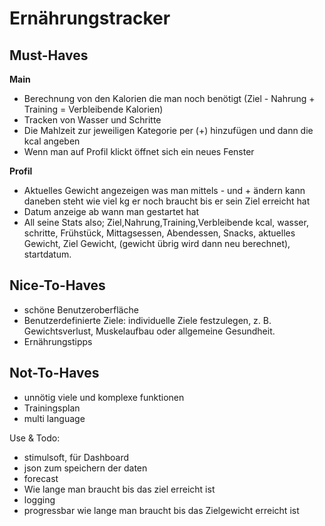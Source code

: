 # Ernährungstracker

## Must-Haves

**Main**
- Berechnung von den Kalorien die man noch benötigt (Ziel - Nahrung + Training = Verbleibende Kalorien)
- Tracken von Wasser und Schritte 
- Die Mahlzeit zur jeweiligen Kategorie per (+) hinzufügen und dann die kcal angeben
- Wenn man auf Profil klickt öffnet sich ein neues Fenster 

**Profil**
- Aktuelles Gewicht angezeigen was man mittels - und + ändern kann daneben steht wie viel kg er noch braucht bis er sein Ziel erreicht hat
- Datum anzeige ab wann man gestartet hat
- All seine Stats also; Ziel,Nahrung,Training,Verbleibende kcal, wasser, schritte, Frühstück, Mittagsessen, Abendessen, Snacks, aktuelles Gewicht, Ziel Gewicht, (gewicht übrig wird dann neu berechnet), startdatum.


## Nice-To-Haves

- schöne Benutzeroberfläche
- Benutzerdefinierte Ziele: individuelle Ziele festzulegen, z. B. Gewichtsverlust, Muskelaufbau oder allgemeine Gesundheit.
- Ernährungstipps

## Not-To-Haves

- unnötig viele und komplexe funktionen
- Trainingsplan
- multi language


Use & Todo:
- stimulsoft, für Dashboard
- json zum speichern der daten
- forecast
- Wie lange man braucht bis das ziel erreicht ist
- logging
- progressbar wie lange man braucht bis das Zielgewicht erreicht ist 